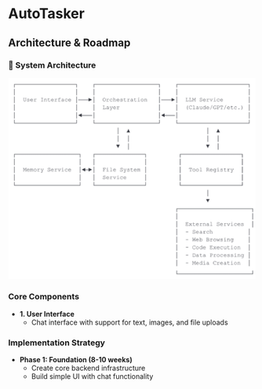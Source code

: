 # AutoTasker

## Architecture & Roadmap

### 🧠 System Architecture

![System Architecture](/System_Architecture.png)

### Core Components

- **1. User Interface**
  - Chat interface with support for text, images, and file uploads

### Implementation Strategy

- **Phase 1: Foundation (8-10 weeks)**
  - Create core backend infrastructure
  - Build simple UI with chat functionality
